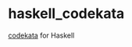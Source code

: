 haskell_codekata
=============

[codekata](http://codekata.pragprog.com/2007/01/code_kata_backg.html) for Haskell

